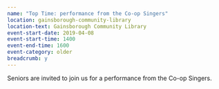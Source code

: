 ```yaml
---
name: "Top Time: performance from the Co-op Singers"
location: gainsborough-community-library
location-text: Gainsborough Community Library
event-start-date: 2019-04-08
event-start-time: 1400
event-end-time: 1600
event-category: older
breadcrumb: y
---
```


Seniors are invited to join us for a performance from the Co-op Singers.
